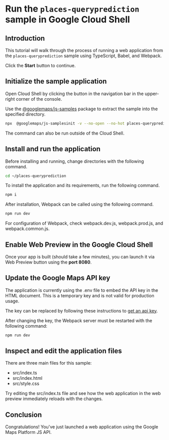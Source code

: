 # Run the `places-queryprediction` sample in Google Cloud Shell

<walkthrough-tutorial-duration duration="10"/>

## Introduction

This tutorial will walk through the process of running a web application from
the `places-queryprediction` sample using TypeScript, Babel, and Webpack.

Click the **Start** button to continue.

## Initialize the sample application

Open Cloud Shell by clicking the
<walkthrough-cloud-shell-icon></walkthrough-cloud-shell-icon> button in the
navigation bar in the upper-right corner of the console.

Use the [@googlemaps/js-samples](https://www.npmjs.com/package/@googlemaps/js-samples) package to 
extract the sample into the specified directory.

```bash
npx  @googlemaps/js-samplesinit -v --no-open --no-hot places-queryprediction ~/places-queryprediction
```

The command can also be run outside of the Cloud Shell.

## Install and run the application

Before installing and running, change directories with the following command.

```bash
cd ~/places-queryprediction
```

To install the application and its requirements, run the following command.

```bash
npm i
```

After installation, Webpack can be called using the following command.

```bash
npm run dev
```

For configuration of Webpack, check
<walkthrough-editor-open-file filePath="places-queryprediction/webpack.dev.js">webpack.dev.js</walkthrough-editor-open-file>,
<walkthrough-editor-open-file filePath="places-queryprediction/webpack.prod.js">webpack.prod.js</walkthrough-editor-open-file>,
and
<walkthrough-editor-open-file filePath="places-queryprediction/webpack.common.js">webpack.common.js</walkthrough-editor-open-file>.

## Enable Web Preview in the Google Cloud Shell

Once your app is built (should take a few minutes), you can launch it via
<walkthrough-spotlight-pointer target="cloudshell" spotlightId="devshell-web-preview-button">Web
Preview button</walkthrough-spotlight-pointer> using the **port 8080**.

## Update the Google Maps API key

The application is currently using the
<walkthrough-editor-open-file filePath="places-queryprediction/.env">.env</walkthrough-editor-open-file>
file to embed the API key in the HTML document. This is a temporary key and is
not valid for production usage.

The key can be replaced by following these instructions to
[get an api key](https://developers.google.com/maps/documentation/javascript/get-api-key).

After changing the key, the Webpack server must be restarted with the following
command:

```bash
npm run dev
```

## Inspect and edit the application files

There are three main files for this sample:

*   <walkthrough-editor-open-file filePath="places-queryprediction/src/index.ts">src/index.ts</walkthrough-editor-open-file>
*   <walkthrough-editor-open-file filePath="places-queryprediction/src/index.html">src/index.html</walkthrough-editor-open-file>
*   <walkthrough-editor-open-file filePath="places-queryprediction/src/style.css">src/style.css</walkthrough-editor-open-file>

Try editing the <walkthrough-editor-open-file filePath="places-queryprediction/src/index.ts">src/index.ts</walkthrough-editor-open-file> file and see how the web application in the web preview immediately reloads with the changes.

## Conclusion

<walkthrough-conclusion-trophy></walkthrough-conclusion-trophy>

Congratulations! You've just launched a web application using the Google Maps
Platform JS API.
